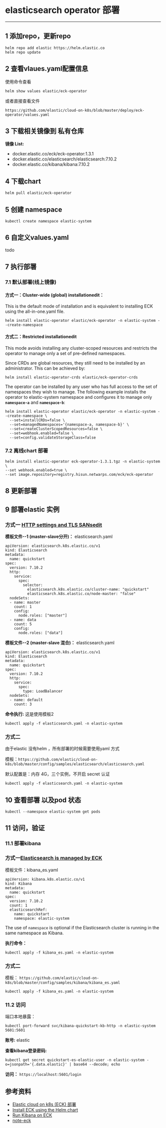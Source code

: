 # elasticsearch operator 部署

----

## 1 添加repo，更新repo

```
helm repo add elastic https://helm.elastic.co
helm repo update
```

## 2 查看vlaues.yaml配置信息
使用命令查看

```
helm show values elastic/eck-operator
```

或者直接查看文件

 ```
 https://github.com/elastic/cloud-on-k8s/blob/master/deploy/eck-operator/values.yaml
 ```

## 3  下载相关镜像到 私有仓库
**镜像 List:**

- docker.elastic.co/eck/eck-operator:1.3.1
- docker.elastic.co/elasticsearch/elasticsearch:7.10.2
- docker.elastic.co/kibana/kibana:7.10.2

## 4 下载chart 

```
helm pull elastic/eck-operator
```

## 5 创建 namespace
```
kubectl create namespace elastic-system
```

## 6 自定义values.yaml

todo 

## 7 执行部署
### 7.1  默认部署(线上镜像)
#### 方式一：Cluster-wide (global) installationedit：

This is the default mode of installation and is equivalent to installing ECK using the all-in-one.yaml file.

```
helm install elastic-operator elastic/eck-operator -n elastic-system --create-namespace
```

#### 方式二：Restricted installationedit
This mode avoids installing any cluster-scoped resources and restricts the operator to manage only a set of pre-defined namespaces.

Since CRDs are global resources, they still need to be installed by an administrator. This can be achieved by:

```
helm install elastic-operator-crds elastic/eck-operator-crds
```

The operator can be installed by any user who has full access to the set of namespaces they wish to manage. The following example installs the operator to elastic-system namespace and configures it to manage only **`namespace-a`** and **`namespace-b`**:

```
helm install elastic-operator elastic/eck-operator -n elastic-system --create-namespace \
  --set=installCRDs=false \
  --set=managedNamespaces='{namespace-a, namespace-b}' \
  --set=createClusterScopedResources=false \
  --set=webhook.enabled=false \
  --set=config.validateStorageClass=false
```


### 7.2 离线chart 部署

```
helm install elastic-operator eck-operator-1.3.1.tgz -n elastic-system  \
--set webhook.enabled=true \
--set image.repository=registry.hisun.netwarps.com/eck/eck-operator 
```


## 8 更新部署



## 9 部署elastic 实例
### 方式一 [HTTP settings and TLS SANsedit](https://www.elastic.co/guide/en/cloud-on-k8s/current/k8s-http-settings-tls-sans.html)
**模板文件--1 (master-slave分开)：** elasticsearch.yaml

```
apiVersion: elasticsearch.k8s.elastic.co/v1
kind: Elasticsearch
metadata:
  name: quickstart
spec:
  version: 7.10.2
  http:
    service:
      spec:
        selector:
          elasticsearch.k8s.elastic.co/cluster-name: "quickstart"
          elasticsearch.k8s.elastic.co/node-master: "false"
  nodeSets:
  - name: master
    count: 1
    config:
      node.roles: ["master"]
  - name: data
    count: 5
    config:
      node.roles: ["data"]
```

**模板文件--2 (master-slave 混合)：** elasticsearch.yaml

```
apiVersion: elasticsearch.k8s.elastic.co/v1
kind: Elasticsearch
metadata:
  name: quickstart
spec:
  version: 7.10.2
  http:
    service:
      spec:
        type: LoadBalancer
  nodeSets:
  - name: default
    count: 3

```


**命令执行:** 这是使用模板2

```
kubectl apply -f elasticsearch.yaml -n elastic-system
```


### 方式二

由于elastic 没有helm ，所有部署的时候需要使用yaml 方式

模板：`https://github.com/elastic/cloud-on-k8s/blob/master/config/samples/elasticsearch/elasticsearch.yaml`

默认配置是：内存 4G，三个实例，不开启 secret 认证

```
kubectl apply -f elasticsearch.yaml -n elastic-system
```

##  10 查看部署 以及pod 状态
```
kubectl --namespace elastic-system get pods

```

##  11  访问，验证
### 11.1 部署kibana
### 方式一[Elasticsearch is managed by ECK](https://www.elastic.co/guide/en/cloud-on-k8s/current/k8s-kibana-es.html#k8s-kibana-eck-managed-es)
模板文件：kibana_es.yaml

```
apiVersion: kibana.k8s.elastic.co/v1
kind: Kibana
metadata:
  name: quickstart
spec:
  version: 7.10.2
  count: 1
  elasticsearchRef:
    name: quickstart
    namespace: elastic-system
```

The use of `namespace` is optional if the Elasticsearch cluster is running in the same namespace as Kibana.


**执行命令：**

```
kubectl apply -f kibana_es.yaml -n elastic-system
```

### 方式二
 模板： `https://github.com/elastic/cloud-on-k8s/blob/master/config/samples/kibana/kibana_es.yaml`
 
```
kubectl apply -f kibana_es.yaml -n elastic-system
```

### 11.2 访问
端口本地暴露：

```
kubectl port-forward svc/kibana-quickstart-kb-http -n elastic-system 5601:5601
```

**账号:** elastic

**查看kibana登录密码:**
 
```
kubectl get secret quickstart-es-elastic-user -n elastic-system -o=jsonpath='{.data.elastic}' | base64 --decode; echo
```


**访问：** `https://localhost:5601/login`


## 参考资料
- [Elastic cloud on k8s (ECK) 部署](https://github.com/elastic/cloud-on-k8s)
- [Install ECK using the Helm chart](https://www.elastic.co/guide/en/cloud-on-k8s/1.3/k8s-install-helm.html)
- [Run Kibana on ECK](https://www.elastic.co/guide/en/cloud-on-k8s/current/k8s-kibana.html)
- [note-eck](https://github.com/ss75710541/openshift-docs/blob/master/logging/openshift3.11%E4%B8%AD%E4%BD%BF%E7%94%A8ECK%E5%AE%89%E8%A3%85filebeat+elasticsearch+kibana%E6%94%B6%E9%9B%86%E6%97%A5%E5%BF%97%E5%88%9D%E6%8E%A2.md)

